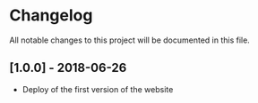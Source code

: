 # Changelog
All notable changes to this project will be documented in this file.

## [1.0.0] - 2018-06-26
- Deploy of the first version of the website
